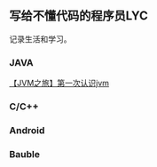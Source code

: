 ## 写给不懂代码的程序员LYC

记录生活和学习。

### JAVA

[【JVM之旅】第一次认识jvm](https://github.com/ycjyj9999/PpIanogG/edit/master/index.md)

### C/C++

### Android

### Bauble

